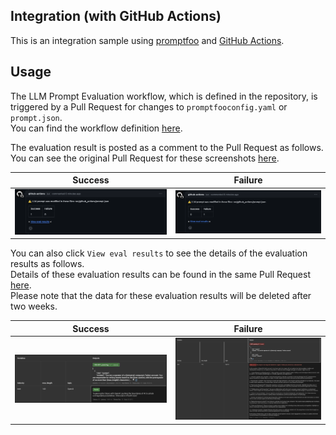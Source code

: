 Integration (with GitHub Actions)
---

This is an integration sample using [promptfoo](https://www.promptfoo.dev/) and [GitHub Actions](https://docs.github.com/en/actions).

## Usage

The LLM Prompt Evaluation workflow, which is defined in the repository, is triggered by a Pull Request for changes to `promptfooconfig.yaml` or `prompt.json`.  
You can find the workflow definition [here](https://github.com/hyorimitsu/sample-promptfoo/blob/main/.github/workflows/prompt-evaluation.yaml).

The evaluation result is posted as a comment to the Pull Request as follows.  
You can see the original Pull Request for these screenshots [here](https://github.com/hyorimitsu/sample-promptfoo/pull/4).

| Success | Failure |
| --- | --- |
| ![github-actions-comment-success](https://github.com/hyorimitsu/sample-promptfoo/blob/main/src/github_actions/github-actions-comment-success.png) | ![github-actions-comment-failure](https://github.com/hyorimitsu/sample-promptfoo/blob/main/src/github_actions/github-actions-comment-failure.png) |

You can also click `View eval results` to see the details of the evaluation results as follows.  
Details of these evaluation results can be found in the same Pull Request [here](https://github.com/hyorimitsu/sample-promptfoo/pull/4).  
Please note that the data for these evaluation results will be deleted after two weeks.

| Success | Failure |
| --- | --- |
| ![github-actions-result-success](https://github.com/hyorimitsu/sample-promptfoo/blob/main/src/github_actions/github-actions-result-success.png) | ![github-actions-result-failure](https://github.com/hyorimitsu/sample-promptfoo/blob/main/src/github_actions/github-actions-result-failure.png) |
